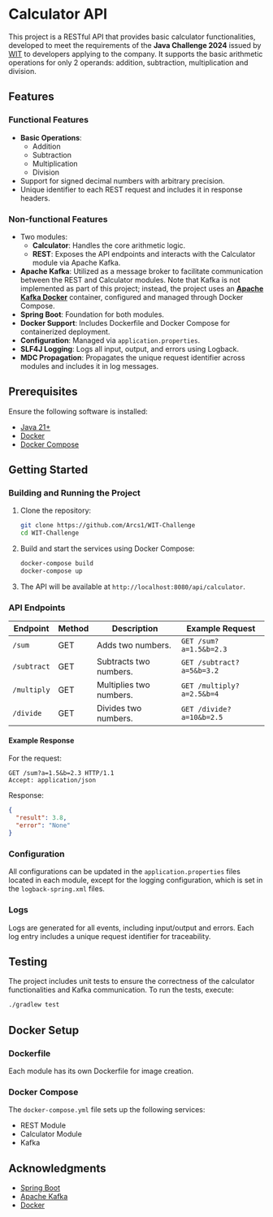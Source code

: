 # Calculator API

This project is a RESTful API that provides basic calculator functionalities, developed to meet the requirements of the **Java Challenge 2024** issued by [WIT](https://www.wit-software.com/) to developers applying to the company. It supports the basic arithmetic operations for only 2 operands: addition, subtraction, multiplication and division.

## Features

### Functional Features

- **Basic Operations**:
    - Addition
    - Subtraction
    - Multiplication
    - Division
- Support for signed decimal numbers with arbitrary precision.
- Unique identifier to each REST request and includes it in response headers.

### Non-functional Features

- Two modules:
    - **Calculator**: Handles the core arithmetic logic.
    - **REST**: Exposes the API endpoints and interacts with the Calculator module via Apache Kafka.
- **Apache Kafka**: Utilized as a message broker to facilitate communication between the REST and Calculator modules. Note that Kafka is not implemented as part of this project; instead, the project uses an [**Apache Kafka Docker**](https://hub.docker.com/r/apache/kafka) container, configured and managed through Docker Compose.
- **Spring Boot**: Foundation for both modules.
- **Docker Support**: Includes Dockerfile and Docker Compose for containerized deployment.
- **Configuration**: Managed via `application.properties`.
- **SLF4J Logging**: Logs all input, output, and errors using Logback.
- **MDC Propagation**: Propagates the unique request identifier across modules and includes it in log messages.

## Prerequisites

Ensure the following software is installed:
- [Java 21+](https://www.oracle.com/java/technologies/downloads/#java21)
- [Docker](https://www.docker.com/get-started)
- [Docker Compose](https://docs.docker.com/compose/)

## Getting Started

### Building and Running the Project

1. Clone the repository:
   ```bash
   git clone https://github.com/Arcs1/WIT-Challenge
   cd WIT-Challenge
   ```

2. Build and start the services using Docker Compose:
   ```bash
   docker-compose build
   docker-compose up
   ```

3. The API will be available at `http://localhost:8080/api/calculator`.

### API Endpoints

| Endpoint         | Method | Description                     | Example Request                              |
|------------------|--------|---------------------------------|----------------------------------------------|
| `/sum`           | GET    | Adds two numbers.               | `GET /sum?a=1.5&b=2.3`                       |
| `/subtract`      | GET    | Subtracts two numbers.          | `GET /subtract?a=5&b=3.2`                    |
| `/multiply`      | GET    | Multiplies two numbers.         | `GET /multiply?a=2.5&b=4`                    |
| `/divide`        | GET    | Divides two numbers.            | `GET /divide?a=10&b=2.5`                     |

#### Example Response

For the request:
```http
GET /sum?a=1.5&b=2.3 HTTP/1.1
Accept: application/json
```
Response:
```json
{
  "result": 3.8,
  "error": "None"
}
```

### Configuration

All configurations can be updated in the `application.properties` files located in each module, except for the logging configuration, which is set in the `logback-spring.xml` files.

### Logs

Logs are generated for all events, including input/output and errors. Each log entry includes a unique request identifier for traceability.

## Testing

The project includes unit tests to ensure the correctness of the calculator functionalities and Kafka communication. To run the tests, execute:
```bash
./gradlew test
```

## Docker Setup

### Dockerfile

Each module has its own Dockerfile for image creation.

### Docker Compose

The `docker-compose.yml` file sets up the following services:
- REST Module
- Calculator Module
- Kafka

## Acknowledgments

- [Spring Boot](https://spring.io/projects/spring-boot)
- [Apache Kafka](https://kafka.apache.org/)
- [Docker](https://www.docker.com/)
